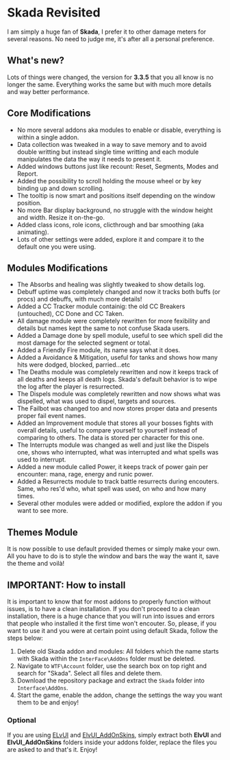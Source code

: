 # Skada Revisited

I am simply a huge fan of **Skada**, I prefer it to other damage meters for several reasons. No need to judge me, it's after all a personal preference.

## What's new?

Lots of things were changed, the version for **3.3.5** that you all know is no longer the same. Everything works the same but with much more details and way better performance.

## Core Modifications

* No more several addons aka modules to enable or disable, everything is within a single addon.
* Data collection was tweaked in a way to save memory and to avoid double writting but instead single time writting and each module manipulates the data the way it needs to present it.
* Added windows buttons just like recount: Reset, Segments, Modes and Report.
* Added the possibility to scroll holding the mouse wheel or by key binding up and down scrolling.
* The tooltip is now smart and positions itself depending on the window position.
* No more Bar display background, no struggle with the window height and width. Resize it on-the-go.
* Added class icons, role icons, clicthrough and bar smoothing (aka animating).
* Lots of other settings were added, explore it and compare it to the default one you were using.

## Modules Modifications

* The Absorbs and healing was slightly tweaked to show details log.
* Debuff uptime was completely changed and now it tracks both buffs (or procs) and debuffs, with much more details!
* Added a CC Tracker module containig: the old CC Breakers (untouched), CC Done and CC Taken.
* All damage module were completely rewritten for more fexibility and details but names kept the same to not confuse Skada users.
* Added a Damage done by spell module, useful to see which spell did the most damage for the selected segment or total.
* Added a Friendly Fire module, its name says what it does.
* Added a Avoidance & Mitigation, useful for tanks and shows how many hits were dodged, blocked, parried...etc
* The Deaths module was completely rewritten and now it keeps track of all deaths and keeps all death logs. Skada's default behavior is to wipe the log after the player is resurrected.
* The Dispels module was completely rewritten and now shows what was dispelled, what was used to dispel, targets and sources.
* The Failbot was changed too and now stores proper data and presents proper fail event names.
* Added an Improvement module that stores all your bosses fights with overall details, useful to compare yourself to yourself instead of comparing to others. The data is stored per character for this one.
* The Interrupts module was changed as well and just like the Dispels one, shows who interrupted, what was interrupted and what spells was used to interrupt.
* Added a new module called Power, it keeps track of power gain per encounter: mana, rage, energy and runic power.
* Added a Resurrects module to track battle resurrects during encouters. Same, who res'd who, what spell was used, on who and how many times.
* Several other modules were added or modified, explore the addon if you want to see more.

## Themes Module

It is now possible to use default provided themes or simply make your own.
All you have to do is to style the window and bars the way the want it, save the theme and voilà!

## IMPORTANT: How to install

It is important to know that for most addons to properly function without issues, is to have a clean installation. If you don't proceed to a clean installation, there is a huge chance that you will run into issues and errors that people who installed it the first time won't encouter. So, please, if you want to use it and you were at certain point using default Skada, follow the steps below:

1. Delete old Skada addon and modules: All folders which the name starts with Skada within the `InterFace\AddOns` folder must be deleted.
2. Navigate to `WTF\Account` folder, use the search box on top right and search for "Skada". Select all files and delete them.
3. Download the repository package and extract the `Skada` folder into `Interface\AddOns`.
4. Start the game, enable the addon, change the settings the way you want them to be and enjoy!

### Optional

If you are using [ELvUI](https://github.com/ElvUI-WotLK/ElvUI) and [ElvUI_AddOnSkins](https://github.com/ElvUI-WotLK/ElvUI_AddOnSkins), simply extract both **ElvUI** and **ElvUI_AddOnSkins** folders inside your addons folder, replace the files you are asked to and that's it. Enjoy!

